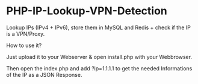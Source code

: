 # PHP-IP-Lookup-VPN-Detection
Lookup IPs (IPv4 + IPv6), store them in MySQL and Redis + check if the IP is a VPN/Proxy.

How to use it? 

Just upload it to your Webserver & open install.php with your Webbrowser.

Then open the index.php and add ?ip=1.1.1.1 to get the needed Informations of the IP as a JSON Response.
